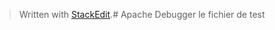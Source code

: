 


> Written with [StackEdit](https://stackedit.io/).# Apache
Debugger le fichier de test 
<!--stackedit_data:
eyJoaXN0b3J5IjpbLTEwMDg4NjI3NCw3MzA5OTgxMTZdfQ==
-->